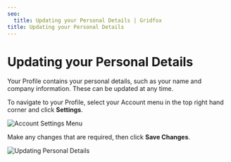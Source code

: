 ```yaml
---
seo:
  title: Updating your Personal Details | Gridfox
title: Updating your Personal Details
---
```

# Updating your Personal Details

Your Profile contains your personal details, such as your name and company information. These can be updated at any time.

To navigate to your Profile, select your Account menu in the top right hand corner and click **Settings**.

![Account Settings Menu](/assets/images/account-settings-menu.jpg "Account Settings Menu")

Make any changes that are required, then click **Save Changes**.

![Updating Personal Details](/assets/images/updating-personal-details.gif "Updating Personal Details")